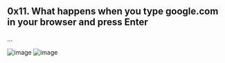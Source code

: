 ## 0x11. What happens when you type google.com in your browser and press Enter
...

![image](https://user-images.githubusercontent.com/99328720/194048038-dcd97552-37ed-45b2-a96e-53bfefff4acf.png)
![image](https://user-images.githubusercontent.com/99328720/194050719-c46450ce-0db2-41e3-873b-f9e3dde1ab6a.png)
